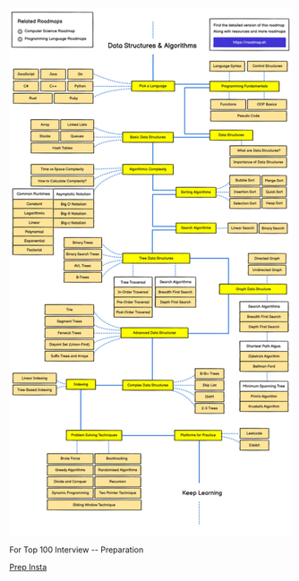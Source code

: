 ![DSA Image](./docs/dsa.jpg)


For Top 100 Interview -- Preparation

[Prep Insta](https://prepinsta.com/top-100-codes/)

